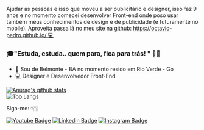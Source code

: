 Ajudar as pessoas e isso que moveu a ser publicitário e designer, isso faz  9 anos e no momento comecei desenvolver Front-end onde poso usar também meus conhecimentos de design e de publicidade (e futuramente no mobile). Aproveita passa lá no meu site na github: https://octavio-pedro.github.io/ 💻

### 🎓"Estuda, estuda.. quem para, fica para trás! " 🏃‍♂️

- 📍 Sou de Belmonte - BA no momento resido em Rio Verde - Go
- 💻 Designer e Desenvolvedor Front-End 

[![Anurag's github stats](https://github-readme-stats.vercel.app/api?username=Octavio-Pedro&show_icons=true&theme=dracula) <br>
](https://github.com/Octavio-Pedro)[![Top Langs](https://github-readme-stats.vercel.app/api/top-langs/?username=Octavio-Pedro&layout=compact)](https://github.com/Octavio-Pedro)

Siga-me: 👇🏼

[![Youtube Badge](https://img.shields.io/badge/-Youtube-FF0000?style=flat-square&labelColor=FF0000&logo=youtube&logoColor=white&link=https://www.youtube.com/channel/UCRhKK6VrISnIWPJjYxBPKnA/videos)](https://www.youtube.com/channel/UCPxQIWqous2kQ_X9H-zaP7w) [![Linkedin Badge](https://img.shields.io/badge/-LinkedIn-blue?style=flat-square&logo=Linkedin&logoColor=white&link=https://www.linkedin.com/in/isadora-rodrigues-stangarlin-48402b141/)](https://www.linkedin.com/in/oct%C3%A1vio-pedro/) [![Instagram Badge](https://img.shields.io/badge/-Instagram-violet?style=flat-square&logo=Instagram&logoColor=white&link=https://www.instagram.com/papodedev/)](https://www.instagram.com/octaviopedro/)
